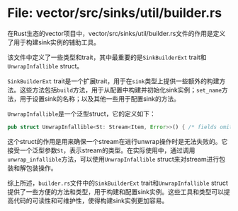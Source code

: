 # File: vector/src/sinks/util/builder.rs

在Rust生态的vector项目中，vector/src/sinks/util/builder.rs文件的作用是定义了用于构建sink实例的辅助工具。

该文件中定义了一些类型和trait，其中最重要的是`SinkBuilderExt` trait和`UnwrapInfallible` struct。

`SinkBuilderExt` trait是一个扩展trait，用于在`sink`类型上提供一些额外的构建方法。这些方法包括`build`方法，用于从配置中构建并初始化sink实例；`set_name`方法，用于设置sink的名称；以及其他一些用于配置sink的方法。

`UnwrapInfallible`是一个泛型struct，它的定义如下：

```rust
pub struct UnwrapInfallible<St: Stream<Item, Error>>() { /* fields omitted */ }
```

这个struct的作用是用来确保一个stream在进行unwrap操作时是无法失败的。它接受一个泛型参数`St`，表示stream的类型。在实际使用中，通过调用`unwrap_infallible`方法，可以使用`UnwrapInfallible` struct来对stream进行包装和解包装操作。

综上所述，`builder.rs`文件中的`SinkBuilderExt` trait和`UnwrapInfallible` struct提供了一些方便的方法和类型，用于构建和配置sink实例。这些工具和类型可以提高代码的可读性和可维护性，使得构建sink实例更加容易。

